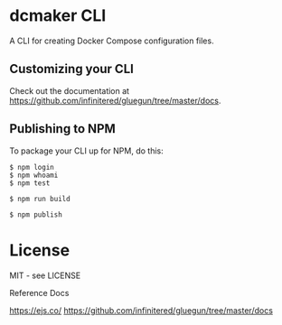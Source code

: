 # dcmaker CLI

A CLI for creating Docker Compose configuration files.

## Customizing your CLI

Check out the documentation at https://github.com/infinitered/gluegun/tree/master/docs.

## Publishing to NPM

To package your CLI up for NPM, do this:

```shell
$ npm login
$ npm whoami
$ npm test

$ npm run build

$ npm publish
```

# License

MIT - see LICENSE

Reference Docs

https://ejs.co/
https://github.com/infinitered/gluegun/tree/master/docs
